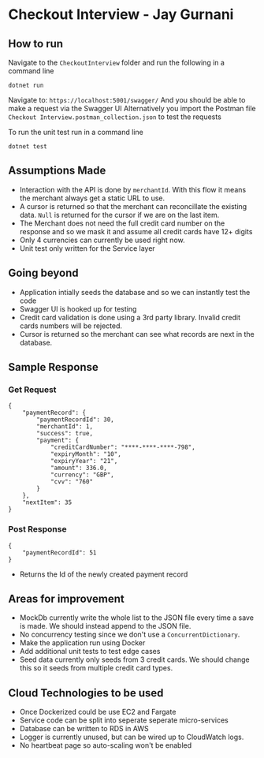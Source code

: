 ﻿# Checkout Interview - Jay Gurnani

## How to run

Navigate to the `CheckoutInterview` folder and run the following in a command line

```
dotnet run
```
Navigate to: `https://localhost:5001/swagger/`
And you should be able to make a request via the Swagger UI
Alternatively you import the Postman file `Checkout Interview.postman_collection.json` to test the requests

To run the unit test run in a command line
```
dotnet test
```

## Assumptions Made
- Interaction with the API is done by `merchantId`. With this flow it means the merchant always get a static URL to use.
- A cursor is returned so that the merchant can reconcillate the existing data. `Null` is returned for the cursor if we are on the last item.
- The Merchant does not need the full credit card number on the response and so we mask it and assume all credit cards have 12+ digits
- Only 4 currencies can currently be used right now.
- Unit test only written for the Service layer

## Going beyond
- Application intially seeds the database and so we can instantly test the code
- Swagger UI is hooked up for testing
- Credit card validation is done using a 3rd party library. Invalid credit cards numbers will be rejected.
- Cursor is returned so the merchant can see what records are next in the database. 

## Sample Response
### Get Request
```
{
    "paymentRecord": {
        "paymentRecordId": 30,
        "merchantId": 1,
        "success": true,
        "payment": {
            "creditCardNumber": "****-****-****-798",
            "expiryMonth": "10",
            "expiryYear": "21",
            "amount": 336.0,
            "currency": "GBP",
            "cvv": "760"
        }
    },
    "nextItem": 35
}
```

### Post Response
```
{
    "paymentRecordId": 51
}
```
- Returns the Id of the newly created payment record

## Areas for improvement
- MockDb currently write the whole list to the JSON file every time a save is made. We should instead append to the JSON file.
- No concurrency testing since we don't use a `ConcurrentDictionary`. 
- Make the application run using Docker
- Add additional unit tests to test edge cases
- Seed data currently only seeds from 3 credit cards. We should change this so it seeds from multiple credit card types.

## Cloud Technologies to be used
- Once Dockerized could be use EC2 and Fargate
- Service code can be split into seperate seperate micro-services
- Database can be written to RDS in AWS
- Logger is currently unused, but can be wired up to CloudWatch logs.
- No heartbeat page so auto-scaling won't be enabled 